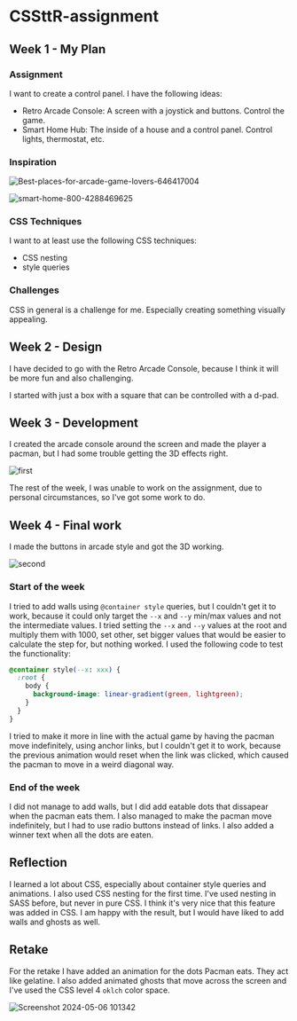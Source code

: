 # CSSttR-assignment

## Week 1 - My Plan

### Assignment

I want to create a control panel. I have the following ideas:

- Retro Arcade Console: A screen with a joystick and buttons. Control the game.
- Smart Home Hub: The inside of a house and a control panel. Control lights, thermostat, etc.

### Inspiration

![Best-places-for-arcade-game-lovers-646417004](https://github.com/mtdvlpr/CSSttR-assignment/assets/46671786/78ded364-466a-447f-ab9d-083d119c5b5c)

![smart-home-800-4288469625](https://github.com/mtdvlpr/CSSttR-assignment/assets/46671786/41f24de0-81ba-40d7-b852-47e8952f5192)

### CSS Techniques

I want to at least use the following CSS techniques:

- CSS nesting
- style queries

### Challenges

CSS in general is a challenge for me. Especially creating something visually appealing.

## Week 2 - Design

I have decided to go with the Retro Arcade Console, because I think it will be more fun and also challenging.

I started with just a box with a square that can be controlled with a d-pad.

## Week 3 - Development

I created the arcade console around the screen and made the player a pacman, but I had some trouble getting the 3D effects right.

![first](https://github.com/mtdvlpr/CSSttR-assignment/assets/46671786/8e564bb5-d49b-4eaa-b053-86b677e5648a)

The rest of the week, I was unable to work on the assignment, due to personal circumstances, so I've got some work to do.

## Week 4 - Final work

I made the buttons in arcade style and got the 3D working.

![second](https://github.com/mtdvlpr/CSSttR-assignment/assets/46671786/ea789e9b-c870-4064-930b-1abe7764c104)

### Start of the week

I tried to add walls using `@container style` queries, but I couldn't get it to work, because it could only target the `--x` and `--y` min/max values and not the intermediate values. I tried setting the `--x` and `--y` values at the root and multiply them with 1000, set other, set bigger values that would be easier to calculate the step for, but nothing worked.  I used the following code to test the functionality:

```css
@container style(--x: xxx) {
  :root {
    body {
      background-image: linear-gradient(green, lightgreen);
    }
  }
}
```

I tried to make it more in line with the actual game by having the pacman move indefinitely, using anchor links, but I couldn't get it to work, because the previous animation would reset when the link was clicked, which caused the pacman to move in a weird diagonal way.

### End of the week

I did not manage to add walls, but I did add eatable dots that dissapear when the pacman eats them. I also managed to make the pacman move indefinitely, but I had to use radio buttons instead of links. I also added a winner text when all the dots are eaten.

## Reflection

I learned a lot about CSS, especially about container style queries and animations. I also used CSS nesting for the first time. I've used nesting in SASS before, but never in pure CSS. I think it's very nice that this feature was added in CSS. I am happy with the result, but I would have liked to add walls and ghosts as well.

## Retake

For the retake I have added an animation for the dots Pacman eats. They act like gelatine. I also added animated ghosts that move across the screen and I've used the CSS level 4 `oklch` color space.

![Screenshot 2024-05-06 101342](https://github.com/mtdvlpr/CSSttR-assignment/assets/46671786/ec0cfdff-f435-43ee-9f9c-9a14d3de6870)


